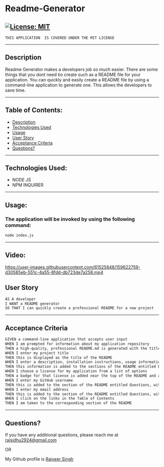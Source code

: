 # Readme-Generator

## [![License: MIT](https://img.shields.io/badge/License-MIT-yellow.svg)](https://opensource.org/licenses/MIT)
    THIS APPLICATION  IS COVERED UNDER THE MIT LICENSE


---

  ## Description
  Readme Generator makes a developers job so much easier. There are some things that you dont need tio create such as a README file for your application. You can quickly and easily create a README file by using a command-line application to generate one. This allows the developers to save time.

  ---

  ## Table of Contents:
  - [Description](#description)
  - [Technologies Used](#technologies-used)
  - [Usage](#usage)
  - [User Story](#user-story)
  - [Acceptance Criteria](#acceptance-criteria)
- [Questions?](#questions)

---

## Technologies Used:

- NODE JS 
- NPM INQUIRER

---
## Usage:
### The application will be invoked by using the following command:

```bash
node index.js
```

---
## Video: 

https://user-images.githubusercontent.com/61525848/159622759-d30585eb-551c-4a55-8fdd-db723de7a258.mp4

## User Story

```md
AS A developer
I WANT a README generator
SO THAT I can quickly create a professional README for a new project
```

---

## Acceptance Criteria

```md
GIVEN a command-line application that accepts user input
WHEN I am prompted for information about my application repository
THEN a high-quality, professional README.md is generated with the title of my project and sections entitled Description, Table of Contents, Installation, Usage, License, Contributing, Tests, and Questions
WHEN I enter my project title
THEN this is displayed as the title of the README
WHEN I enter a description, installation instructions, usage information, contribution guidelines, and test instructions
THEN this information is added to the sections of the README entitled Description, Installation, Usage, Contributing, and Tests
WHEN I choose a license for my application from a list of options
THEN a badge for that license is added near the top of the README and a notice is added to the section of the README entitled License that explains which license the application is covered under
WHEN I enter my GitHub username
THEN this is added to the section of the README entitled Questions, with a link to my GitHub profile
WHEN I enter my email address
THEN this is added to the section of the README entitled Questions, with instructions on how to reach me with additional questions
WHEN I click on the links in the Table of Contents
THEN I am taken to the corresponding section of the README
```

---
## Questions?
If you have any additional questions, please reach me at rajsidhu2924@gmail.com

OR
<br />

My Github profile is [Rajveer Singh](https://www.github.com/rajveer-s)
